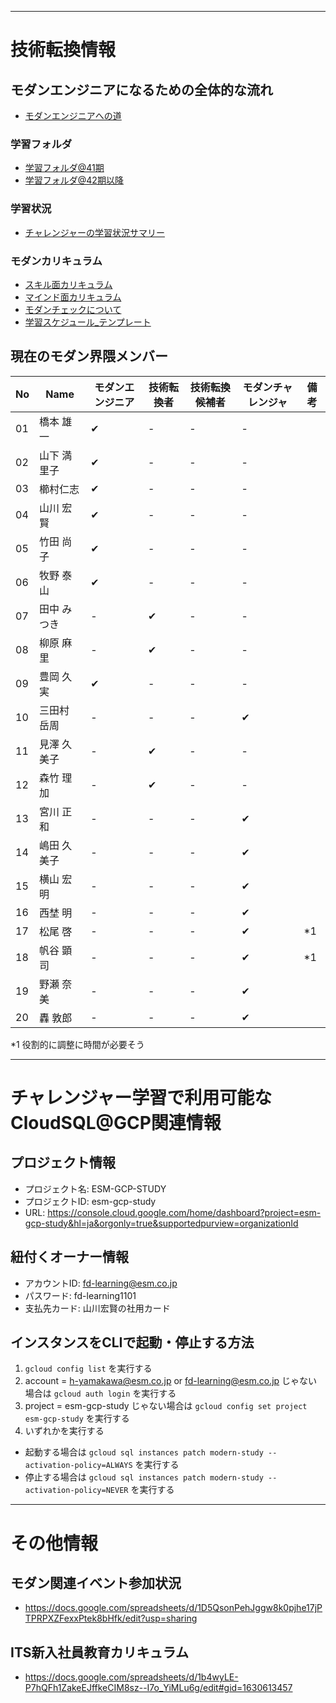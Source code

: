 
-----
# 技術転換情報

## モダンエンジニアになるための全体的な流れ
- [モダンエンジニアへの道](https://docs.google.com/presentation/d/1cJT-hhNlNq-SFGlPhizejXfNSMBD4hstDt4jO_PCoKQ/edit?usp=sharing)

### 学習フォルダ
- [学習フォルダ@41期](https://drive.google.com/drive/u/0/folders/1qMwGp39L6IWvZBoF6BsAyAMdNJV1OeiE) 
- [学習フォルダ@42期以降](https://drive.google.com/drive/u/0/folders/0ABcZ66YhkvFJUk9PVA)

### 学習状況
- [チャレンジャーの学習状況サマリー](https://docs.google.com/spreadsheets/d/1VEgibQc-pAnlCZaYIv9VoWOMahq2WRImBpO_-Jgvtaw/edit?usp=sharing)

### モダンカリキュラム
- [スキル面カリキュラム](https://docs.google.com/spreadsheets/d/15njtmCsgODhFG3TSwEB_N-qT0-iwIuoWflLp_v5NPXI/edit?usp=sharing)
- [マインド面カリキュラム](https://docs.google.com/spreadsheets/d/1Jkz-43CWY_7l72POo_0Pc-cod1Tdm1OqJxEwJAKrmVc/edit?usp=sharing)
- [モダンチェックについて](https://docs.google.com/document/d/1ggqnW_cnbeb6p0KLCFqINRBpCDdDVSI9DP9jEgxqaNM/edit?usp=sharing)
- [学習スケジュール_テンプレート](https://docs.google.com/spreadsheets/d/1ji-aAjG6m9Nnvg7szjUQmHV-zsZpt_auAoCJbVKqCZo/edit?usp=sharing)

## 現在のモダン界隈メンバー

|  No  |  Name  |  モダンエンジニア  |  技術転換者  |  技術転換候補者  |  モダンチャレンジャ  |  備考  |
| ---- | ---- | ---- | ---- | ---- | ---- | ---- |
|  01  |  橋本 雄一  |  ✔︎  |  -  |  -  |  -  |    |
|  02  |  山下 満里子  |  ✔︎  |  -  |  -  |  -  |    |
|  03  |  櫛村仁志  |  ✔︎  |  -  |  -  |  -  |    |
|  04  |  山川 宏賢  |  ✔︎  |  -  |  -  |  -  |    |
|  05  |  竹田 尚子  |  ✔︎  |  -  |  -  |  -  |    |
|  06  |  牧野 泰山  |  ✔︎  |  -  |  -  |  -  |    |
|  07  |  田中 みつき  |  -  |  ✔︎  |  -  |  -  |    |
|  08  |  柳原 麻里  |  -  |  ✔︎  |  -  |  -  |    |
|  09  |  豊岡 久実  |  ✔︎  |  -  |  -  |  -  |    |
|  10  |  三田村 岳周  |  -  |  -  |  -  |  ✔︎  |    |
|  11  |  見澤 久美子  |  -  |  ✔︎  |  -  |  -  |    |
|  12  |  森竹 理加  |  -  |  ✔︎  |  -  |  -  |    |
|  13  |  宮川 正和  |  -  |  -  |  -  |  ✔︎  |    |
|  14  |  嶋田 久美子  |  -  |  -  |  -  |  ✔︎  |    |
|  15  |  横山 宏明  |  -  |  -  |  -  |  ✔︎  |    |
|  16  |  西埜 明  |  -  |  -  |  -  |  ✔︎  |    |
|  17  |  松尾 啓  |  -  |  -  |  -  |  ✔︎  |  *1  |
|  18  |  帆谷 顕司  |  -  |  -  |  -  |  ✔︎  |  *1  |
|  19  |  野瀬 奈美  |  -  |  -  |  -  |  ✔︎  |    |
|  20  |  轟 敦郎  |  -  |  -  |  -  |  ✔︎  |    |

*1 役割的に調整に時間が必要そう

-----
# チャレンジャー学習で利用可能なCloudSQL@GCP関連情報
## プロジェクト情報
- プロジェクト名: ESM-GCP-STUDY
- プロジェクトID: esm-gcp-study
- URL: https://console.cloud.google.com/home/dashboard?project=esm-gcp-study&hl=ja&orgonly=true&supportedpurview=organizationId

## 紐付くオーナー情報
- アカウントID: fd-learning@esm.co.jp
- パスワード: fd-learning1101
- 支払先カード: 山川宏賢の社用カード

## インスタンスをCLIで起動・停止する方法
1. `gcloud config list` を実行する
2. account = h-yamakawa@esm.co.jp or fd-learning@esm.co.jp じゃない場合は `gcloud auth login` を実行する
3. project = esm-gcp-study じゃない場合は `gcloud config set project esm-gcp-study` を実行する
4. いずれかを実行する
  - 起動する場合は `gcloud sql instances patch modern-study --activation-policy=ALWAYS` を実行する
  - 停止する場合は `gcloud sql instances patch modern-study --activation-policy=NEVER` を実行する

-----
# その他情報

## モダン関連イベント参加状況
- https://docs.google.com/spreadsheets/d/1D5QsonPehJggw8k0pjhe17jPTPRPXZFexxPtek8bHfk/edit?usp=sharing

## ITS新入社員教育カリキュラム
- https://docs.google.com/spreadsheets/d/1b4wyLE-P7hQFh1ZakeEJffkeCIM8sz--I7o_YiMLu6g/edit#gid=1630613457
